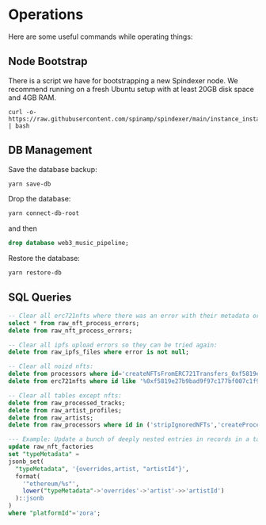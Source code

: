 # Operations

Here are some useful commands while operating things:

## Node Bootstrap
There is a script we have for bootstrapping a new Spindexer node. We recommend running on a fresh Ubuntu setup with at least 20GB disk space and 4GB RAM.

```
curl -o- https://raw.githubusercontent.com/spinamp/spindexer/main/instance_install_script | bash
```

## DB Management

Save the database backup:
```bash
yarn save-db
```

Drop the database:
```bash
yarn connect-db-root
```
and then
```sql
drop database web3_music_pipeline;
```

Restore the database:
```bash
yarn restore-db
```

## SQL Queries

```sql
-- Clear all erc721nfts where there was an error with their metadata or processing them into tracks so they can be tried again:
select * from raw_nft_process_errors;
delete from raw_nft_process_errors;
```

```sql
-- Clear all ipfs upload errors so they can be tried again:
delete from raw_ipfs_files where error is not null;
```

```sql
-- Clear all noizd nfts:
delete from processors where id='createNFTsFromERC721Transfers_0xf5819e27b9bad9f97c177bf007c1f96f26d91ca6';
delete from erc721nfts where id like '%0xf5819e27b9bad9f97c177bf007c1f96f26d91ca6%';
```

```sql
-- Clear all tables except nfts:
delete from raw_processed_tracks;
delete from raw_artist_profiles;
delete from raw_artists;
delete from raw_processors where id in ('stripIgnoredNFTs','createProcessedTracksFromAPI_noizd');
```

```sql
--- Example: Update a bunch of deeply nested entries in records in a table:
update raw_nft_factories
set "typeMetadata" =
jsonb_set(
  "typeMetadata", '{overrides,artist, "artistId"}',
  format(
    '"ethereum/%s"',
    lower("typeMetadata"->'overrides'->'artist'->>'artistId')
  )::jsonb
)
where "platformId"='zora';
